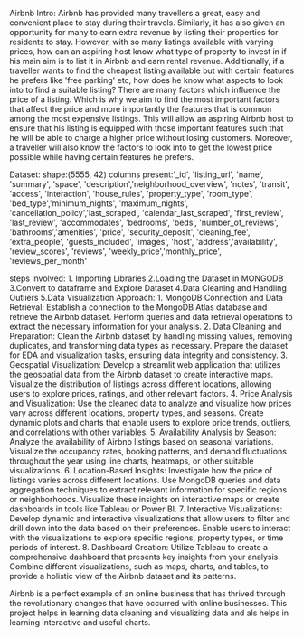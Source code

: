 Airbnb Intro:
Airbnb has provided many travellers a great, easy and convenient place to stay during their travels.
Similarly, it has also given an opportunity for many to earn extra revenue by listing their properties for residents to stay.
However, with so many listings available with varying prices, how can an aspiring host know what type of property to invest in if his main aim is to list it in Airbnb and earn rental revenue.
Additionally, if a traveller wants to find the cheapest listing available but with certain features he prefers like 'free parking' etc, how does he know what aspects to look into to find a suitable listing? 
There are many factors which influence the price of a listing. Which is why we aim to find the most important factors that affect the price and more importantly the features that is common among the most expensive listings.
This will allow an aspiring Airbnb host to ensure that his listing is equipped with those important features such that he will be able to charge a higher price without losing customers. 
Moreover, a traveller will also know the factors to look into to get the lowest price possible while having certain features he prefers.

Dataset:
shape:(5555, 42)
columns present:'_id', 'listing_url', 'name', 'summary', 'space', 'description','neighborhood_overview', 'notes', 'transit', 'access', 'interaction',
       'house_rules', 'property_type', 'room_type', 'bed_type','minimum_nights', 'maximum_nights', 'cancellation_policy','last_scraped', 'calendar_last_scraped', 'first_review', 'last_review',
       'accommodates', 'bedrooms', 'beds', 'number_of_reviews', 'bathrooms','amenities', 'price', 'security_deposit', 'cleaning_fee',
       'extra_people', 'guests_included', 'images', 'host', 'address','availability', 'review_scores', 'reviews', 'weekly_price','monthly_price', 'reviews_per_month'
       
steps involved:
         1. Importing Libraries
         2.Loading the Dataset in MONGODB
         3.Convert to dataframe and Explore Dataset
         4.Data Cleaning and Handling Outliers
         5.Data Visualization
Approach:
        1. MongoDB Connection and Data Retrieval: Establish a connection to the MongoDB Atlas database and retrieve the Airbnb dataset. Perform queries and data retrieval operations to extract the necessary information for your analysis.
        2. Data Cleaning and Preparation: Clean the Airbnb dataset by handling missing values, removing duplicates, and transforming data types as necessary. Prepare the dataset for EDA and visualization tasks, ensuring data integrity and consistency.
        3. Geospatial Visualization: Develop a streamlit web application that utilizes  the geospatial data from the Airbnb dataset to create interactive maps. Visualize the distribution of listings across different locations, allowing users to explore prices, ratings, and other relevant factors.
        4. Price Analysis and Visualization: Use the cleaned data to analyze and visualize how prices vary across different locations, property types, and seasons. Create dynamic plots and charts that enable users to explore price trends, outliers, and correlations with other variables.
        5. Availability Analysis by Season: Analyze the availability of Airbnb listings based on seasonal variations. Visualize the occupancy rates, booking patterns, and demand fluctuations throughout the year using line charts, heatmaps, or other suitable visualizations.
        6. Location-Based Insights: Investigate how the price of listings varies across different locations. Use MongoDB queries and data aggregation techniques to extract relevant information for specific regions or neighborhoods. Visualize these insights on interactive maps or create dashboards in tools like Tableau or Power BI.
        7. Interactive Visualizations: Develop dynamic and interactive visualizations that allow users to filter and drill down into the data based on their preferences. Enable users to interact with the visualizations to explore specific regions, property types, or time periods of interest.
        8. Dashboard Creation: Utilize Tableau to create a comprehensive dashboard that presents key insights from your analysis. Combine different visualizations, such as maps, charts, and tables, to provide a holistic view of the Airbnb dataset and its patterns.

  
 Airbnb is a perfect example of an online business that has thrived through the revolutionary changes that have occurred with online businesses.
 This project helps in learning data cleaning and visualizing data and als helps in learning interactive and useful charts.



  
